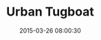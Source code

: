 ---
layout: post
title:  "Urban Tugboat"
number: "85"
date:   2015-03-26 08:00:30
large-image: "https://farm8.staticflickr.com/7649/16753852098_523cdf6247_k.jpg"
---